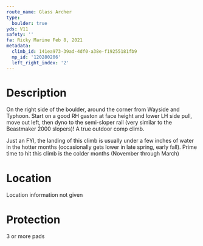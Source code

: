 ```yaml
---
route_name: Glass Archer
type:
  boulder: true
yds: V11
safety: ''
fa: Ricky Marine Feb 8, 2021
metadata:
  climb_id: 141ea973-39ad-4df0-a38e-f19255181fb9
  mp_id: '120280206'
  left_right_index: '2'
---
```

# Description
On the right side of the boulder, around the corner from Wayside and Typhoon. Start on a good RH gaston at face height and lower LH side pull, move out left, then dyno to the semi-sloper rail (very similar to the Beastmaker 2000 slopers)! A true outdoor comp climb.

Just an FYI, the landing of this climb is usually under a few inches of water in the hotter months (occasionally gets lower in late spring, early fall). Prime time to hit this climb is the colder months (November through March)

# Location
Location information not given

# Protection
3 or more pads
